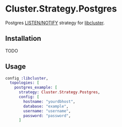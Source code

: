 # Cluster.Strategy.Postgres

Postgres [LISTEN/NOTIFY](https://www.postgresql.org/docs/9.1/static/sql-notify.html)
strategy for [libcluster](https://github.com/bitwalker/libcluster).

## Installation

TODO

## Usage

```elixir
config :libcluster,
  topologies: [
    postgres_example: [
      strategy: Cluster.Strategy.Postgres,
      config: [
        hostname: "yourdbhost",
        database: "example",
        username: "username",
        password: "password",
      ]
```
